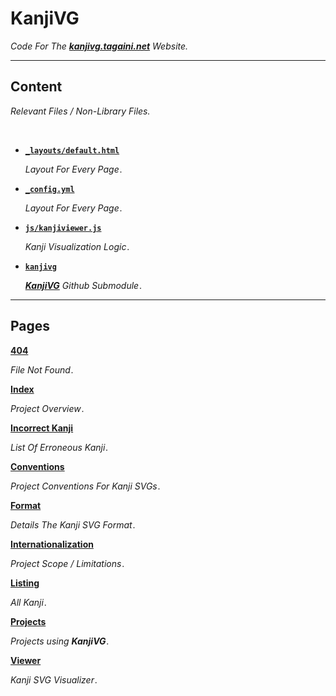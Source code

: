 # KanjiVG
*Code For The* ***[kanjivg.tagaini.net][Website]*** *Website.*

---

## Content
*Relevant Files / Non-Library Files.*

<br>

- **[`_layouts/default.html`][Layouts]**

    *Layout For Every Page .*

- **[`_config.yml`][Config]**

    *Layout For Every Page .*

- **[`js/kanjiviewer.js`][Viewer]**

    *Kanji Visualization Logic .*

- **[`kanjivg`][Kanji]**

    ***[KanjiVG]*** *Github Submodule .*

---

## Pages

**[404][Page 404]**

*File Not Found .*

**[Index][Page Index]**

*Project Overview .*

**[Incorrect Kanji][Page Incorrect Kanji]**

*List Of Erroneous Kanji .*

**[Conventions][Page Conventions]**

*Project Conventions For Kanji SVGs .*

**[Format][Page Format]**

*Details The Kanji SVG Format .*


**[Internationalization][Page Internationalization]**

*Project Scope / Limitations .*

**[Listing][Page Listing]**

*All Kanji .*

**[Projects][Page Projects]**

*Projects using* ***KanjiVG*** *.*

**[Viewer][Page Viewer]**

*Kanji SVG Visualizer .*

<!----------------------------------------------------------------------------->

[Page 404]: 404.html
[Page Conventions]: Conventions.html
[Page Format]: Format.html
[Page Incorrect Kanji]: incorrect-kanjis.html
[Page Index]: index.html
[Page Internationalization]: internationalization.html
[Page Listing]: listing.html
[Page Projects]: projects.html
[Page Viewer]: viewer.html

[Layouts]: _layouts/default.html
[Config]: _config.yml
[Viewer]: js/kanjiviewer.js
[Kanji]: kanjivg

[KanjiVG]: https://github.com/KanjiVG/kanjivg

[Website]: https://kanjivg.tagaini.net/
